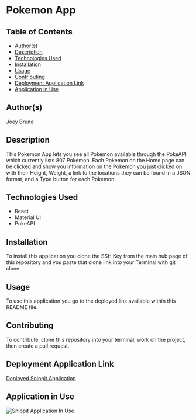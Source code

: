 # Pokemon App

## Table of Contents
* [Author(s)](#author(s))
* [Description](#description)
* [Technologies Used](#technologies-used)
* [Installation](#installation)
* [Usage](#usage)
* [Contributing](#contributing)
* [Deployment Application Link](#deployment-application-link)
* [Application in Use](#application-in-use)

## Author(s)
Joey Bruno

## Description
This Pokemon App lets you see all Pokemon available through the PokeAPI which currently lists 807 Pokemon. Each Pokemon on the Home page can be clicked and show you information on the Pokemon you just clicked on with their Height, Weight, a link to the locations they can be found in a JSON format, and a Type button for each Pokemon.

## Technologies Used
* React
* Material UI
* PokeAPI

## Installation
To install this application you clone the SSH Key from the main hub page of this repository and you paste that clone link into your Terminal with git clone.

## Usage
To use this application you go to the deployed link available within this README file.

## Contributing
To contribute, clone this repository into your terminal, work on the project, then create a pull request.

## Deployment Application Link
[Deployed Snippit Application](https://brunojoey.github.io/pokedex-testing/)

## Application in Use
![Snippit Application In Use](/pokemonApp.jpg)